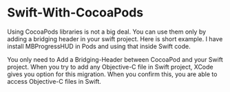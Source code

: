 # Swift-With-CocoaPods
Using CocoaPods libraries is not a big deal. You can use them only by adding a bridging header in your swift project. Here is short example. I have install MBProgressHUD in Pods and using that inside Swift code.

You only need to Add a Bridging-Header between CocoaPod and your Swift project. When you try to add any Objective-C file in Swift project, XCode gives you option for this migration. When you confirm this, you are able to access Objective-C files in Swift.
